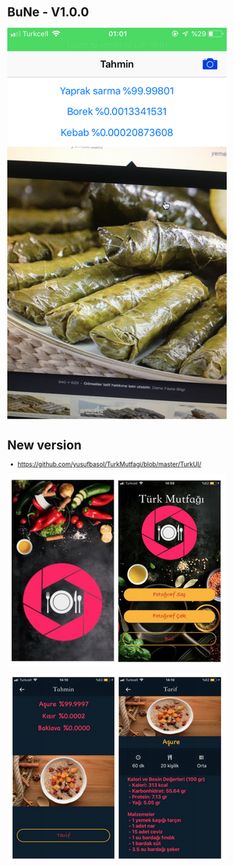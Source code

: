 # BuNe - V1.0.0

![01](https://github.com/yusufbasol/BuNe/blob/master/demo-01.png)


# New version
- https://github.com/yusufbasol/TurkMutfagi/blob/master/TurkUI/

![alt test](https://github.com/yusufbasol/BuNe/blob/master/ss1.png)

![alt test](https://github.com/yusufbasol/BuNe/blob/master/ss2.png)
